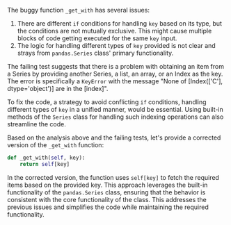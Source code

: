 The buggy function `_get_with` has several issues:

1. There are different `if` conditions for handling `key` based on its type, but the conditions are not mutually exclusive. This might cause multiple blocks of code getting executed for the same `key` input.
2. The logic for handling different types of `key` provided is not clear and strays from `pandas.Series` class' primary functionality.

The failing test suggests that there is a problem with obtaining an item from a Series by providing another Series, a list, an array, or an Index as the key. The error is specifically a `KeyError` with the message "None of [Index(['C'], dtype='object')] are in the [index]".

To fix the code, a strategy to avoid conflicting `if` conditions, handling different types of `key` in a unified manner, would be essential. Using built-in methods of the `Series` class for handling such indexing operations can also streamline the code.

Based on the analysis above and the failing tests, let's provide a corrected version of the `_get_with` function:

```python
def _get_with(self, key):
    return self[key]
```

In the corrected version, the function uses `self[key]` to fetch the required items based on the provided key. This approach leverages the built-in functionality of the `pandas.Series` class, ensuring that the behavior is consistent with the core functionality of the class. This addresses the previous issues and simplifies the code while maintaining the required functionality.